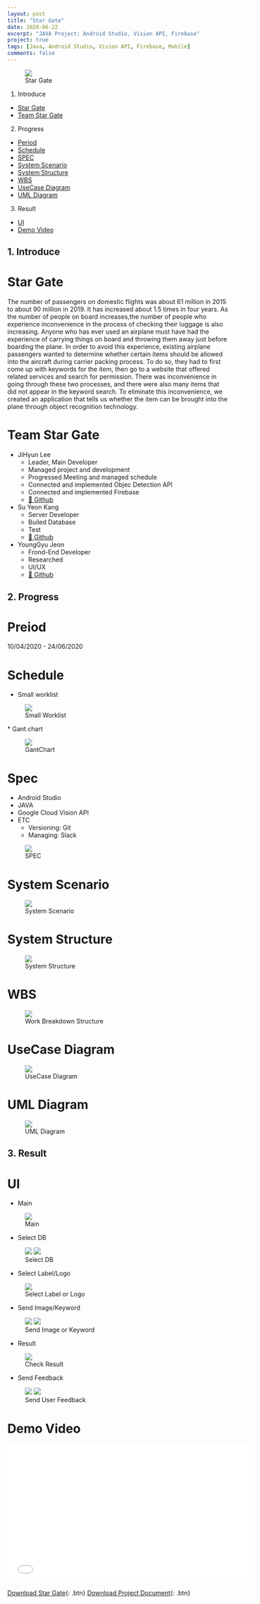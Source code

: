 ```yaml
---
layout: post
title: "Star Gate"
date: 2020-06-22
excerpt: "JAVA Project: Android Studio, Vision API, Firebase"
project: true
tags: [Java, Android Studio, Vision API, Firebase, Mobile]
comments: false
---
```


  <figure>
	  <img src="/assets/img/posts/star_gate/StarGate_logo.png">
	<figcaption>Star Gate</figcaption>
  </figure>

1. Introduce
  * [Star Gate](#star-gate)
  * [Team Star Gate](#team-star-gate)
2. Progress
  * [Period](#period)
  * [Schedule](#schedule)
  * [SPEC](#spec)
  * [System Scenario](#system-scenario)
  * [System Structure](#system-structure)
  * [WBS](#wbs)
  * [UseCase Diagram](#usecase-diagram)
  * [UML Diagram](#uml-diagram)
3. Result
  * [UI](#ui)
  * [Demo Video](#demo-video)


## 1. Introduce

# Star Gate
The number of passengers on domestic flights was about 61 million in 2015 to about 90 million in 2019. It has increased about 1.5 times in four years. As the number of people on board increases,the number of people who experience inconvenience in the process of checking their luggage is also increasing. Anyone who has ever used an airplane must have had the experience of carrying things on board and throwing them away just before boarding the plane. In order to avoid this experience, existing airplane passengers wanted to determine whether certain items should be allowed into the aircraft during carrier packing process. To do so, they had to first come up with keywords for the item, then go to a website that offered related services and search for permission. There was inconvenience in going through these two processes, and there were also many items that did not appear in the keyword search. To eliminate this inconvenience, we created an application that tells us whether the item can be brought into the plane through object recognition technology.

# Team Star Gate
  * JiHyun Lee
    - Leader, Main Developer
    - Managed project and development
    - Progressed Meeting and managed schedule
    - Connected and implemented Objec Detection API
    - Connected and implemented Firebase
    - <a href="https://github.com/leehuhlee">🔗 Github</a>
  * Su Yeon Kang
    - Server Developer
    - Builed Database
    - Test
    - <a href="https://github.com/xjubep">🔗 Github</a>  
  * YoungGyu Jeon
    - Frond-End Developer
    - Researched
    - UI/UX
    - <a href="https://github.com/Jeon-YoungGyu">🔗 Github</a>


## 2. Progress

# Preiod
10/04/2020 - 24/06/2020

# Schedule
  * Small worklist
  <figure>
	  <a href="/assets/img/posts/star_gate/SmallWorklist.png"><img src="/assets/img/posts/star_gate/SmallWorklist.png"></a>
  <figcaption>Small Worklist</figcaption>
  </figure>
  * Gant chart
  <figure>
	  <a href="/assets/img/posts/star_gate/GantChart.png"><img src="/assets/img/posts/star_gate/GantChart.png"></a>
  <figcaption>GantChart</figcaption>
  </figure>

# Spec
  * Android Studio
  * JAVA
  * Google Cloud Vision API
  * ETC
    - Versioning: Git
    - Managing: Slack
  <figure>
	  <img src="/assets/img/posts/star_gate/SPEC.png">
  <figcaption>SPEC</figcaption>
  </figure>

# System Scenario
  <figure>
	  <a href="/assets/img/posts/star_gate/SystemScenario.png"><img src="/assets/img/posts/star_gate/SystemScenario.png"></a>
  <figcaption>System Scenario</figcaption>
  </figure>

# System Structure
  <figure>
	  <a href="/assets/img/posts/star_gate/SystemStructure.png"><img src="/assets/img/posts/star_gate/SystemStructure.png"></a>
  <figcaption>System Structure</figcaption>
  </figure>

# WBS
  <figure>
	  <a href="/assets/img/posts/star_gate/WBS.png"><img src="/assets/img/posts/star_gate/WBS.png"></a>
  <figcaption>Work Breakdown Structure</figcaption>
  </figure>

# UseCase Diagram
  <figure>
	  <a href="/assets/img/posts/star_gate/UseCaseDiagram.png"><img src="/assets/img/posts/star_gate/UseCaseDiagram.png"></a>
  <figcaption>UseCase Diagram</figcaption>
  </figure>

# UML Diagram
  <figure>
	  <a href="/assets/img/posts/star_gate/UMLDiagram.png"><img src="/assets/img/posts/star_gate/UMLDiagram.png"></a>
  <figcaption>UML Diagram</figcaption>
  </figure>


## 3. Result

# UI
  * Main
  <figure>
	  <a href="/assets/img/posts/star_gate/UI_main.png"><img src="/assets/img/posts/star_gate/UI_main.png"></a>
  <figcaption>Main</figcaption>
  </figure>

  * Select DB
  <figure class="half">
	  <a href="/assets/img/posts/star_gate/UI_nation.png"><img src="/assets/img/posts/star_gate/UI_nation.png"></a>
    <a href="/assets/img/posts/star_gate/UI_airline.png"><img src="/assets/img/posts/star_gate/UI_airline.png"></a>
  <figcaption>Select DB</figcaption>
  </figure>

  * Select Label/Logo
  <figure>
	  <a href="/assets/img/posts/star_gate/UI_label.png"><img src="/assets/img/posts/star_gate/UI_label.png"></a>
  <figcaption>Select Label or Logo</figcaption>
  </figure>

  * Send Image/Keyword
  <figure class="half">
	  <a href="/assets/img/posts/star_gate/UI_sendImage.png"><img src="/assets/img/posts/star_gate/UI_sendImage.png"></a>
    <a href="/assets/img/posts/star_gate/UI_sendKeyword.png"><img src="/assets/img/posts/star_gate/UI_sendKeyword.png"></a>
  <figcaption>Send Image or Keyword</figcaption>
  </figure>

  * Result
  <figure>
	  <a href="/assets/img/posts/star_gate/UI_result.png"><img src="/assets/img/posts/star_gate/UI_result.png"></a>
  <figcaption>Check Result</figcaption>
  </figure>

  * Send Feedback
  <figure class="half">
	  <a href="/assets/img/posts/star_gate/UI_userFeedback1.png"><img src="/assets/img/posts/star_gate/UI_userFeedback1.png"></a>
    <a href="/assets/img/posts/star_gate/UI_userFeedback2.png"><img src="/assets/img/posts/star_gate/UI_userFeedback2.png"></a>
  <figcaption>Send User Feedback</figcaption>
  </figure>


# Demo Video
  <iframe width="560" height="315" src="/assets/video/posts/star_gate/demo.mp4" frameborder="0"> </iframe>

[Download Star Gate](https://github.com/leehuhlee/Capstone-Design-II){: .btn}
[Download Project Document](https://leehuhlee.github.io/assets/pdf/StarGate.pdf){: .btn}